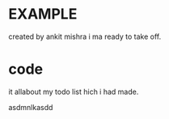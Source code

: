 # EXAMPLE
created by ankit mishra
i ma ready to take off.
# code
it allabout my todo list hich i had made.

asdmnlkasdd